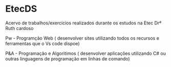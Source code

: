 # EtecDS
Acervo de trabalhos/exercícios realizados durante os estudos na Etec Drª Ruth cardoso

Pw - Programção Web ( desenvolver sites utilizando todos os recursos e ferramentas que o Vs code dispoe)

P&A - Programação e Algoritimos ( desenvolver aplicações utilizando C# ou outras linguagens de programação em linhas de comando)
